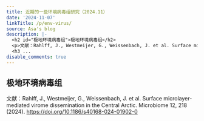 ```yaml
---
title: 近期的一些环境病毒组研究（2024.11）
date: '2024-11-07'
linkTitle: /p/env-virus/
source: Asa's blog
description: |-
  <h2 id="极地环境病毒组">极地环境病毒组</h2>
  <p>文献：Rahlff, J., Westmeijer, G., Weissenbach, J. et al. Surface microlayer-mediated virome dissemination in the Central Arctic. Microbiome 12, 218 (2024). <a class="link" href="https://doi.org/10.1186/s40168-024-01902-0" target="_blank" rel="noopener" >https://doi.org/10.1186/s40168-024-01902-0</a></p>
  <h3 ...
disable_comments: true
---
```

<h2 id="极地环境病毒组">极地环境病毒组</h2>
<p>文献：Rahlff, J., Westmeijer, G., Weissenbach, J. et al. Surface microlayer-mediated virome dissemination in the Central Arctic. Microbiome 12, 218 (2024). <a class="link" href="https://doi.org/10.1186/s40168-024-01902-0" target="_blank" rel="noopener" >https://doi.org/10.1186/s40168-024-01902-0</a></p>
<h3 ...